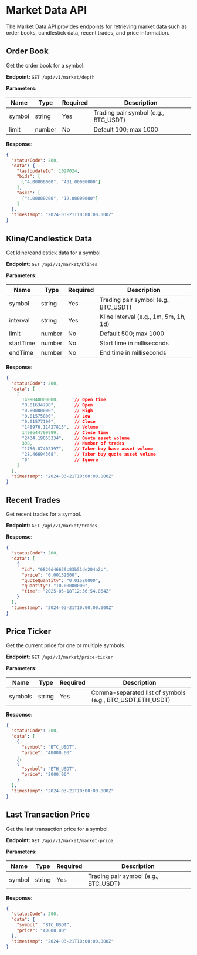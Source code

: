 # Market Data API

The Market Data API provides endpoints for retrieving market data such as order books, candlestick data, recent trades, and price information.

## Order Book

Get the order book for a symbol.

**Endpoint:** `GET /api/v1/market/depth`

**Parameters:**

| Name  | Type   | Required | Description                    |
|-------|--------|----------|--------------------------------|
| symbol| string | Yes      | Trading pair symbol (e.g., BTC_USDT) |
| limit | number | No       | Default 100; max 1000          |

**Response:**

```json
{
  "statusCode": 200,
  "data": {
    "lastUpdateId": 1027024,
    "bids": [
      ["4.00000000", "431.00000000"]
    ],
    "asks": [
      ["4.00000200", "12.00000000"]
    ]
  },
  "timestamp": "2024-03-21T10:00:00.000Z"
}
```

## Kline/Candlestick Data

Get kline/candlestick data for a symbol.

**Endpoint:** `GET /api/v1/market/klines`

**Parameters:**

| Name    | Type   | Required | Description                    |
|---------|--------|----------|--------------------------------|
| symbol  | string | Yes      | Trading pair symbol (e.g., BTC_USDT) |
| interval| string | Yes      | Kline interval (e.g., 1m, 5m, 1h, 1d) |
| limit   | number | No       | Default 500; max 1000          |
| startTime| number | No      | Start time in milliseconds     |
| endTime | number | No       | End time in milliseconds       |

**Response:**

```json
{
  "statusCode": 200,
  "data": [
    [
      1499040000000,      // Open time
      "0.01634790",       // Open
      "0.80000000",       // High
      "0.01575800",       // Low
      "0.01577100",       // Close
      "148976.11427815",  // Volume
      1499644799999,      // Close time
      "2434.19055334",    // Quote asset volume
      308,                // Number of trades
      "1756.87402397",    // Taker buy base asset volume
      "28.46694368",      // Taker buy quote asset volume
      "0"                 // Ignore
    ]
  ],
  "timestamp": "2024-03-21T10:00:00.000Z"
}
```

## Recent Trades

Get recent trades for a symbol.

**Endpoint:** `GET /api/v1/market/trades`

**Response:**

```json
{
  "statusCode": 200,
  "data": [
    {
      "id": "6829d46629c83b51de204a2b",
      "price": "0.00152000",
      "quoteQuantity": "0.01520000",
      "quantity": "10.00000000",
      "time": "2025-05-18T12:36:54.064Z"
    }
  ],
  "timestamp": "2024-03-21T10:00:00.000Z"
}
```

## Price Ticker

Get the current price for one or multiple symbols.

**Endpoint:** `GET /api/v1/market/price-ticker`

**Parameters:**

| Name   | Type   | Required | Description                    |
|--------|--------|----------|--------------------------------|
| symbols| string | Yes      | Comma-separated list of symbols (e.g., BTC_USDT,ETH_USDT) |

**Response:**

```json
{
  "statusCode": 200,
  "data": [
    {
      "symbol": "BTC_USDT",
      "price": "40000.00"
    },
    {
      "symbol": "ETH_USDT",
      "price": "2000.00"
    }
  ],
  "timestamp": "2024-03-21T10:00:00.000Z"
}
```

## Last Transaction Price

Get the last transaction price for a symbol.

**Endpoint:** `GET /api/v1/market/market-price`

**Parameters:**

| Name  | Type   | Required | Description                    |
|-------|--------|----------|--------------------------------|
| symbol| string | Yes      | Trading pair symbol (e.g., BTC_USDT) |

**Response:**

```json
{
  "statusCode": 200,
  "data": {
    "symbol": "BTC_USDT",
    "price": "40000.00"
  },
  "timestamp": "2024-03-21T10:00:00.000Z"
}
``` 